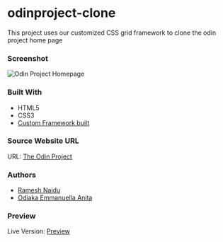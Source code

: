 # odinproject-clone
This project uses our customized CSS grid framework to clone the odin project home page

### Screenshot
![Odin Project Homepage](https://i.imgur.com/OGR6I9h.png)

### Built With
- HTML5
- CSS3
- [Custom Framework built](https://github.com/Audrey-Ella-xo/css-framework/tree/css-framework)

### Source Website URL 

URL: [The Odin Project](https://www.theodinproject.com/)

### Authors
- [Ramesh Naidu](https://github.com/rna)
- [Odiaka Emmanuella Anita](https://github.com/Audrey-Ella-xo)

### Preview
Live Version: [Preview](https://rna.github.io/odinproject-clone)
